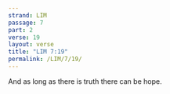 ```yaml
---
strand: LIM
passage: 7
part: 2
verse: 19
layout: verse
title: "LIM 7:19"
permalink: /LIM/7/19/
---
```

And as long as there is truth there can be hope.
